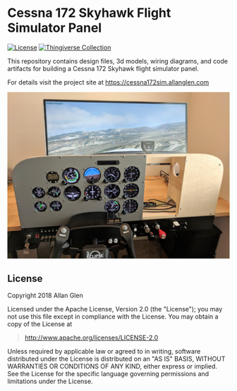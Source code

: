 

# Cessna 172 Skyhawk Flight Simulator Panel

[![License](https://img.shields.io/github/license/allanglen/c172-flight-sim-panel.svg)](https://opensource.org/licenses/Apache-2.0) [![Thingiverse Collection](https://img.shields.io/badge/thingiverse-Cessna%20172%20Flight%20Sim%20Panel-brightgreen.svg?logo=data%3Aimage%2Fpng%3Bbase64%2CiVBORw0KGgoAAAANSUhEUgAAAA4AAAAOCAMAAAAolt3jAAAAaVBMVEUki%2Foki%2FsljPsmjPsojfsykvsyk%2Fs3lfs%2FmftAmvxBmvxDm%2FxEnPxFnPxGnfxHnvxnrvxrsfxus%2FxxtPx2tv2ezP2gzf2izf2jzv2kz%2F2m0P2o0f2p0v2x1v602P612P632f642f7%2F%2F%2F8cEmj0AAAAAXRSTlO%2BbD9G7QAAAGlJREFUeNp1zscSgCAMRVFiQyxg70rw%2Fz9STMbRjXeRydk9IeAT642oesQhf1g5DVDYmqlcrH3JURJ73Zy%2BLpuJCEE0bVHoHybAuPrDHApmuhBzG94MdkOE%2BsikTPf2mVHOiIsB5v9ocQF%2FSgYDOQkwkwAAAABJRU5ErkJggg%3D%3D)](https://www.thingiverse.com/allanglen/collections/cessna-172-flight-simulator-panel)

This repository contains design files, 3d models, wiring diagrams, and code artifacts for building a Cessna 172 Skyhawk flight simulator panel.

For details visit the project site at https://cessna172sim.allanglen.com

![latest](docs/assets/images/docs/status.jpg)

## License

Copyright 2018 Allan Glen

Licensed under the Apache License, Version 2.0 (the "License"); you may not use this file except in compliance with the License. You may obtain a copy of the License at

> <http://www.apache.org/licenses/LICENSE-2.0>

Unless required by applicable law or agreed to in writing, software distributed under the License is distributed on an "AS IS" BASIS, WITHOUT WARRANTIES OR CONDITIONS OF ANY KIND, either express or implied. See the License for the specific language governing permissions and limitations under the License.
